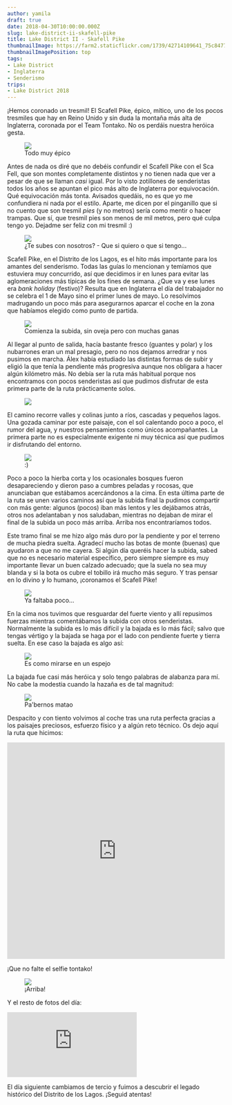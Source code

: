 ```yaml
---
author: yamila
draft: true
date: 2018-04-30T10:00:00.000Z
slug: lake-district-ii-skafell-pike
title: Lake District II - Skafell Pike
thumbnailImage: https://farm2.staticflickr.com/1739/42714109641_75c8477345_c.jpg
thumbnailImagePosition: top
tags:
- Lake District
- Inglaterra
- Senderismo
trips:
- Lake District 2018
---
```


¡Hemos coronado un tresmil! El Scafell Pike, épico, mítico, uno de los pocos tresmiles que hay en Reino Unido y sin duda la montaña más alta de Inglaterra, coronada por el Team Tontako. No os perdáis nuestra heróica gesta.

<!--more-->

<figure>
<img src="https://farm2.staticflickr.com/1728/27845698637_4d15470bd5_c.jpg" />
<figcaption>Todo muy épico</figcaption>
</figure>

Antes de nada os diré que no debéis confundir el Scafell Pike con el Sca Fell, que son montes completamente distintos y no tienen nada que ver a pesar de que se llaman <em>casi</em> igual. Por lo visto zotillones de senderistas todos los años se apuntan el pico más alto de Inglaterra por equivocación. Qué equivocación más tonta. Avisados quedáis, no es que yo me confundiera ni nada por el estilo. Aparte, me dicen por el pinganillo que si no cuento que son tresmil <em>pies</em> (y no metros) sería como mentir o hacer trampas. Que sí, que tresmil pies son menos de mil metros, pero qué culpa tengo yo. Dejadme ser feliz con mi tresmil :)

<figure>
<img src="https://farm2.staticflickr.com/1722/28840286818_92fe7a2337_c.jpg" />
<figcaption>¿Te subes con nosotros? - Que si quiero o que si tengo...</figcaption>
</figure>

Scafell Pike, en el Distrito de los Lagos, es el hito más importante para los amantes del senderismo. Todas las guías lo mencionan y temíamos que estuviera muy concurrido, así que decidimos ir en lunes para evitar las aglomeraciones más típicas de los fines de semana. ¿Que va y ese lunes era <em>bank holiday</em> (festivo)? Resulta que en Inglaterra el día del trabajador no se celebra el 1 de Mayo sino el primer lunes de mayo. Lo resolvimos madrugando un poco más para asegurarnos aparcar el coche en la zona que habíamos elegido como punto de partida.

<figure>
<img src="https://farm2.staticflickr.com/1749/28840287778_4cd9bce9b5_c.jpg" />
<figcaption>Comienza la subida, sin oveja pero con muchas ganas</figcaption>
</figure>

Al llegar al punto de salida, hacía bastante fresco (guantes y polar) y los nubarrones eran un mal presagio, pero no nos dejamos arredrar y nos pusimos en marcha. Álex había estudiado las distintas formas de subir y eligió la que tenía la pendiente más progresiva aunque nos obligara a hacer algún kilómetro más. No debía ser la ruta más habitual porque nos encontramos con pocos senderistas así que pudimos disfrutar de esta primera parte de la ruta prácticamente solos.

<figure class="pano">
<img src="https://c2.staticflickr.com/2/1756/42665688802_071cae2a2f_k.jpg" />
</figure>

El camino recorre valles y colinas junto a ríos, cascadas y pequeños lagos. Una gozada caminar por este paisaje, con el sol calentando poco a poco, el rumor del agua, y nuestros pensamientos como únicos acompañantes. La primera parte no es especialmente exigente ni muy técnica así que pudimos ir disfrutando del entorno.

<figure>
<img src="https://farm2.staticflickr.com/1751/28840284758_319e5c43fa_c.jpg" />
<figcaption>:)</figcaption>
</figure>

Poco a poco la hierba corta y los ocasionales bosques fueron desapareciendo y dieron paso a cumbres peladas y rocosas, que anunciaban que estábamos acercándonos a la cima. En esta última parte de la ruta se unen varios caminos así que la subida final la pudimos compartir con más gente: algunos (pocos) iban más lentos y les dejábamos atrás, otros nos adelantaban y nos saludaban, mientras no dejaban de mirar el final de la subida un poco más arriba. Arriba nos encontraríamos todos.

Este tramo final se me hizo algo más duro por la pendiente y por el terreno de mucha piedra suelta. Agradecí mucho las botas de monte (buenas) que ayudaron a que no me cayera. Si algún día queréis hacer la subida, sabed que no es necesario material específico, pero siempre siempre es muy importante llevar un buen calzado adecuado; que la suela no sea muy blanda y si la bota os cubre el tobillo irá mucho más seguro. Y tras pensar en lo divino y lo humano, ¡coronamos el Scafell Pike!

<figure>
<img src="https://farm2.staticflickr.com/1727/27845692957_e5a2b1b3cc_c.jpg" />
<figcaption>Ya faltaba poco...</figcaption>
</figure>

En la cima nos tuvimos que resguardar del fuerte viento y allí repusimos fuerzas mientras comentábamos la subida con otros senderistas. Normalmente la subida es lo más difícil y la bajada es lo más fácil; salvo que tengas vértigo y la bajada se haga por el lado con pendiente fuerte y tierra suelta. En ese caso la bajada es algo así:

<figure>
<img src="https://media.giphy.com/media/EatwJZRUIv41G/giphy.gif" />
<figcaption>Es como mirarse en un espejo</figcaption>
</figure>

La bajada fue casi más heróica y solo tengo palabras de alabanza para mí. No cabe la modestia cuando la hazaña es de tal magnitud:

<figure>
<img src="https://farm2.staticflickr.com/1758/41814829945_18aeb39ee4_c.jpg" />
<figcaption>Pa'bernos matao</figcaption>
</figure>

Despacito y con tiento volvimos al coche tras una ruta perfecta gracias a los paisajes preciosos, esfuerzo físico y a algún reto técnico. Os dejo aquí la ruta que hicimos:

<iframe src="https://yamila-moreno.github.io/routes/#13/54.4855/-3.1752" width="100%" height="500px" frameborder="0"></iframe>

¡Que no falte el selfie tontako!

<figure>
<img src="https://farm2.staticflickr.com/1729/42665700762_ec68a4049c_c.jpg" />
<figcaption>¡Arriba!</figcaption>
</figure>

Y el resto de fotos del día:

<div class='embed-container'><iframe src='https://www.flickr.com/photos/125687915@N08/albums/72157692051485020/player' frameborder='0' allowfullscreen webkitallowfullscreen mozallowfullscreen oallowfullscreen msallowfullscreen></iframe></div>

El día siguiente cambiamos de tercio y fuimos a descubrir el legado histórico del Distrito de los Lagos. ¡Seguid atentas!
